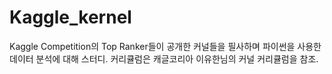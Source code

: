 # Kaggle_kernel
Kaggle Competition의 Top Ranker들이 공개한 커널들을 필사하며 파이썬을 사용한 데이터 분석에 대해 스터디. 커리큘럼은 캐글코리아 이유한님의 커널 커리큘럼을 참조.
